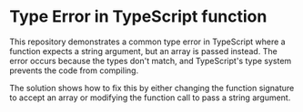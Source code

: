 # Type Error in TypeScript function
This repository demonstrates a common type error in TypeScript where a function expects a string argument, but an array is passed instead. The error occurs because the types don't match, and TypeScript's type system prevents the code from compiling.

The solution shows how to fix this by either changing the function signature to accept an array or modifying the function call to pass a string argument.